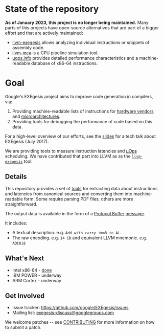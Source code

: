 # State of the repository

**As of January 2023, this project is no longer being maintained.** Many parts
of this projects have open-source alternatives that are part of a bigger effort
and that are actively maintained:

-   [llvm-exegesis](https://llvm.org/docs/CommandGuide/llvm-exegesis.html)
    allows analyzing individual instructions or snippets of assembly code.
-   [llvm-mca](https://llvm.org/docs/CommandGuide/llvm-mca.html) is a CPU
    pipeline simulation tool.
-   [uops.info](https://uops.info/) provides detailed performance
    characteristics and a machine-readable database of x86-64 instructions.

# Goal

Google's EXEgesis project aims to improve code generation in compilers, via:

1.  Providing machine-readable lists of instructions for [hardware
    vendors](https://en.wikipedia.org/wiki/List_of_computer_hardware_manufacturers#Central_processing_units_.28CPUs.29)
    and [microarchitectures](https://en.wikipedia.org/wiki/Microarchitecture).
2.  Providing tools for debugging the performance of code based on this data.

For a high-level overview of our efforts, see the
[slides](https://goo.gl/koSKFK) for a tech talk about EXEgesis (July 2017).

We are providing tools to measure instruction latencies and
[µOps](https://en.wikipedia.org/wiki/Micro-operation) scheduling. We have
contributed that part into LLVM as as the
[`llvm-exegesis`](https://llvm.org/docs/CommandGuide/llvm-exegesis.html) tool.

## Details

This repository provides a set of [tools](exegesis/tools/README.md) for
extracting data about instructions and latencies from canonical sources and
converting them into machine-readable form. Some require parsing PDF files;
others are more straightforward.

The output data is available in the form of a [Protocol
Buffer](https://developers.google.com/protocol-buffers/)
[message](exegesis/proto/microarchitecture.proto).

It includes:

-   A textual description. e.g. `Add with carry imm8 to AL.`
-   The raw encoding. e.g. `14 ib` and equivalent LLVM mnemonic. e.g. `ADC8i8`

## What's Next

-   Intel x86-64 - [done](exegesis/x86/pdf/README.md)
-   IBM POWER - underway
-   ARM Cortex - underway

## Get Involved

*   Issue tracker: https://github.com/google/EXEgesis/issues
*   Mailing list: <exegesis-discuss@googlegroups.com>

We welcome patches -- see [CONTRIBUTING](CONTRIBUTING) for more information on
how to submit a patch.

